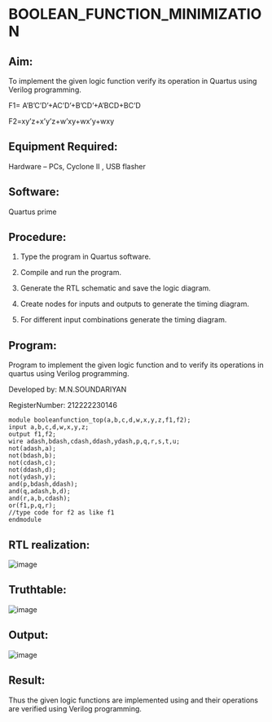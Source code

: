 # BOOLEAN_FUNCTION_MINIMIZATION

## Aim:

To implement the given logic function verify its operation in Quartus using Verilog programming.

F1= A’B’C’D’+AC’D’+B’CD’+A’BCD+BC’D 

F2=xy’z+x’y’z+w’xy+wx’y+wxy

## Equipment Required:

Hardware – PCs, Cyclone II , USB flasher

## Software:

Quartus prime

## Procedure:

1.	Type the program in Quartus software.

2.	Compile and run the program.

3.	Generate the RTL schematic and save the logic diagram.

4.	Create nodes for inputs and outputs to generate the timing diagram.

5.	For different input combinations generate the timing diagram.

## Program:

 Program to implement the given logic function and to verify its operations in quartus using Verilog programming. 

Developed by: M.N.SOUNDARIYAN 

RegisterNumber: 212222230146

```
module booleanfunction_top(a,b,c,d,w,x,y,z,f1,f2);
input a,b,c,d,w,x,y,z;
output f1,f2;
wire adash,bdash,cdash,ddash,ydash,p,q,r,s,t,u;
not(adash,a);
not(bdash,b);
not(cdash,c);
not(ddash,d);
not(ydash,y);
and(p,bdash,ddash);
and(q,adash,b,d);
and(r,a,b,cdash);
or(f1,p,q,r);
//type code for f2 as like f1
endmodule

```
## RTL realization:

![image](https://github.com/soundariyan18/BOOLEAN_FUNCTION_MINIMIZATION/assets/119393307/cbad0ebc-ada5-4df8-bf6b-7cd79ea21902)


## Truthtable:

![image](https://github.com/soundariyan18/BOOLEAN_FUNCTION_MINIMIZATION/assets/119393307/fe446241-757c-4e7d-98ba-8fecfab7c320)


## Output:

![image](https://github.com/soundariyan18/BOOLEAN_FUNCTION_MINIMIZATION/assets/119393307/1b88361c-9811-4aed-92f8-d9aea23607ab)


## Result:

Thus the given logic functions are implemented using and their operations are verified using Verilog programming.

